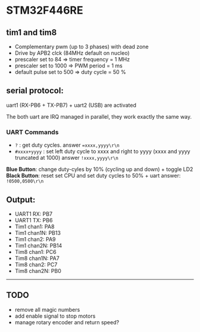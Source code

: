 # STM32F446RE

## tim1 and tim8 
* Complementary pwm (up to 3 phases) with dead zone
* Drive by APB2 clck (84MHz default on nucleo)
* prescaler set to 84 => timer frequency = 1 MHz
* prescaler set to 1000 => PWM period = 1 ms
* default pulse set to 500 => duty cycle = 50 %


## serial protocol:
uart1 (RX-PB6 + TX-PB7) + uart2 (USB) are activated

The both uart are IRQ managed in parallel, they work exactly the same way.

### UART Commands
* `?` : get duty cycles. answer `=xxxx,yyyy\r\n`
* `#xxxx+yyyy` : set left duty cycle to xxxx and right to yyyy (xxxx and yyyy truncated at 1000)
	answer `!xxxx,yyyy\r\n`

**Blue Button**: change duty-cyles by 10% (cycling up and down) + toggle LD2
**Black Button**: reset set CPU and set duty cycles to 50% + uart answer: `!0500,0500\r\n`

## Output:
* UART1 RX: PB7
* UART1 TX: PB6
* Tim1 chan1: PA8
* Tim1 chan1N: PB13
* Tim1 chan2: PA9
* Tim1 chan2N: PB14
* Tim8 chan1: PC6
* Tim8 chan1N: PA7
* Tim8 chan2: PC7
* Tim8 chan2N: PB0

------

## TODO
* remove all magic numbers
* add enable signal to stop motors
* manage rotary encoder and return speed?


